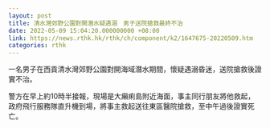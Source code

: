 ```yaml
---
layout: post
title: 清水灣郊野公園對開潛水疑遇溺　男子送院搶救最終不治
date: 2022-05-09 15:04:20.000000000 +08:00
link: https://news.rthk.hk/rthk/ch/component/k2/1647675-20220509.htm
categories: rthk
---
```


一名男子在西貢清水灣郊野公園對開海域潛水期間，懷疑遇溺昏迷，送院搶救後證實不治。

警方在早上約10時半接報，現場是大癩痢島附近海面，事主同行朋友將他救起，政府飛行服務隊直升機到場，將事主救起送往東區醫院搶救，至中午過後證實死亡。
